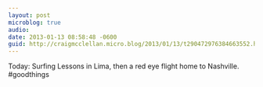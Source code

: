 ```yaml
---
layout: post
microblog: true
audio: 
date: 2013-01-13 08:58:48 -0600
guid: http://craigmcclellan.micro.blog/2013/01/13/t290472976384663552.html
---
```

Today: Surfing Lessons in Lima, then a red eye flight home to Nashville. #goodthings
